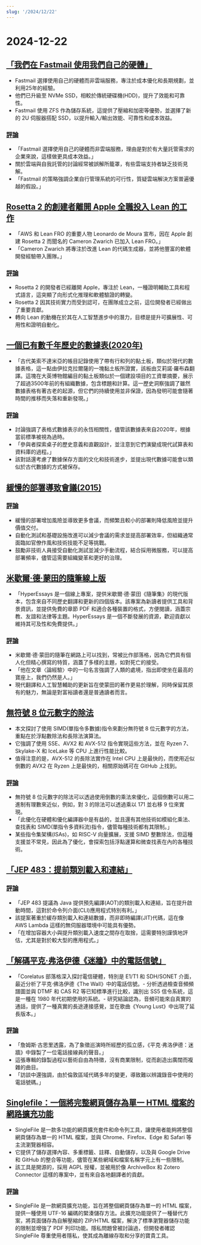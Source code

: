 ```yaml
---
slug: '/2024/12/22'
---
```


# 2024-12-22

## [「我們在 Fastmail 使用我們自己的硬體」](https://www.fastmail.com/blog/why-we-use-our-own-hardware/)

- Fastmail 選擇使用自己的硬體而非雲端服務，專注於成本優化和長期規劃，並利用25年的經驗。
- 他們已升級至 NVMe SSD，相較於傳統硬碟機(HDD)，提升了效能和可靠性。
- Fastmail 使用 ZFS 作為儲存系統，這提供了壓縮和加密等優勢，並選擇了新的 2U 伺服器搭配 SSD，以提升輸入/輸出效能、可靠性和成本效益。

### [評論](https://news.ycombinator.com/item?id=42485124)

- 「Fastmail 選擇使用自己的硬體而非雲端服務，理由是對於有大量託管需求的企業來說，這樣做更具成本效益。」
- 關於雲端與自我託管的討論經常被誤解所籠罩，有些雲端支持者缺乏技術見解。
- 「Fastmail 的策略強調企業自行管理系統的可行性，質疑雲端解決方案普遍優越的假設。」

## [Rosetta 2 的創建者離開 Apple 全職投入 Lean 的工作](https://www.linkedin.com/posts/leonardo-de-moura-26a27b5_leanlang-leanprover-leanfro-activity-7274523099394400256-0F0x)

- 「AWS 和 Lean FRO 的重要人物 Leonardo de Moura 宣布，因在 Apple 創建 Rosetta 2 而聞名的 Cameron Zwarich 已加入 Lean FRO。」
- 「Cameron Zwarich 將專注於改進 Lean 的代碼生成器，並將他豐富的軟體開發經驗帶入團隊。」

### [評論](https://news.ycombinator.com/item?id=42483895)

- Rosetta 2 的開發者已經離開 Apple，專注於 Lean，一種證明輔助工具和程式語言，這突顯了向形式化推理和軟體驗證的轉變。
- Rosetta 2 因其技術實力而受到認可，在團隊成立之前，這位開發者已經做出了重要貢獻。
- 轉向 Lean 的動機在於其在人工智慧進步中的潛力，目標是提升可擴展性、可用性和證明自動化。

## [一個已有數千年歷史的數據表(2020年)](https://www.datafix.com.au/BASHing/2020-08-12.html)

- 「古代美索不達米亞的帳目記錄使用了帶有行和列的黏土板，類似於現代的數據表格，這一點由伊拉克拉爾薩的一塊黏土板所證實，該板由艾莉諾·羅布森翻譯。這塊在大英博物館編目的黏土板類似於一個建設項目的工資單摘要，展示了超過3500年前的有組織數據，包含標題和計算。這一歷史洞察強調了雖然數據表格有著古老的起源，但它們的持續使用並非保證，因為發明可能會隨著時間的推移而失落和重新發現。」

### [評論](https://news.ycombinator.com/item?id=42482829)

- 討論強調了表格式數據表示的永恆相關性，儘管該數據表來自2020年，根據當前標準被視為過時。
- 「參與者探索桌子的歷史意義和直觀設計，並注意到它們演變成現代試算表和資料庫的過程。」
- 該對話還考慮了數據保存方面的文化和技術進步，並提出現代數據可能會以類似於古代數據的方式被保存。

## [緩慢的部署導致會議(2015)](https://tidyfirst.substack.com/p/slow-deployment-causes-meetings)

### [評論](https://news.ycombinator.com/item?id=42484139)

- 緩慢的部署增加風險並導致更多會議，而頻繁且較小的部署則降低風險並提升價值交付。
- 自動化測試和基礎設施改進可以減少會議的需求並提高部署效率，但組織通常面臨如官僚作風和技術技能不足等挑戰。
- 鼓勵非技術人員接受自動化測試並減少手動流程，結合採用微服務，可以提高部署頻率，儘管這需要組織變革和更好的治理。

## [米歇爾·德·蒙田的隨筆線上版](https://hyperessays.net/)

- 「HyperEssays 是一個線上專案，提供米歇爾·德·蒙田《隨筆集》的現代版本，包含來自不同歷史翻譯和更新的四個版本。該專案為新讀者提供工具和背景資訊，並提供免費的章節 PDF 和適合各種裝置的格式，方便閱讀，涵蓋宗教、友誼和法律等主題。HyperEssays 是一個不斷發展的資源，歡迎貢獻以維持其可及性和免費提供。」

### [評論](https://news.ycombinator.com/item?id=42484527)

- 米歇爾·德·蒙田的隨筆在網路上可以找到，常被比作部落格，因為它們具有個人化但精心撰寫的特質，涵蓋了多樣的主題，如對死亡的接受。
- 「他在文章〈論經驗〉中的一句名言強調了人類的處境，指出即使坐在最高的寶座上，我們仍然是人。」
- 現代翻譯和人工智慧輔助的更新旨在使蒙田的著作更易於理解，同時保留其原有的魅力，無論是對富裕讀者還是普通讀者而言。

## [無符號 8 位元數字的除法](http://0x80.pl/notesen/2024-12-21-uint8-division.html)

- 本文探討了使用 SIMD(單指令多數據)指令來劃分無符號 8 位元數字的方法，重點在於浮點數除法和長除法演算法。
- 它強調了使用 SSE、AVX2 和 AVX-512 指令實現這些方法，並在 Ryzen 7、Skylake-X 和 IceLake 等 CPU 上進行性能比較。
- 值得注意的是，AVX-512 的長除法實作在 Intel CPU 上是最快的，而使用近似倒數的 AVX2 在 Ryzen 上是最快的，相關原始碼可在 GitHub 上找到。

### [評論](https://news.ycombinator.com/item?id=42481612)

- 無符號 8 位元數字的除法可以透過使用倒數的乘法來優化，這個倒數可以用二進制有理數來近似，例如，對 3 的除法可以透過乘以 171 並右移 9 位來實現。
- 「此優化在硬體和優化編譯器中是有益的，並且還有其他技術如模組化乘法、查找表和 SIMD(單指令多資料流)指令，儘管每種技術都有其限制。」
- 某些指令集架構(ISAs)，如 RISC-V 向量擴展，支援 SIMD 整數除法，但這種支援並不常見，因此為了優化，會探索包括浮點運算和微查找表在內的各種技術。

## [「JEP 483：提前類別載入和連結」](https://openjdk.org/jeps/483)

### [評論](https://news.ycombinator.com/item?id=42481813)

- 「JEP 483 提議為 Java 提供預先編譯(AOT)的類別載入和連結，旨在提升啟動時間，這對於命令列介面(CLI)應用程式特別有利。」
- 該提案著重於緩存類別載入和連結數據，而非即時編譯(JIT)代碼，這在像 AWS Lambda 這樣的無伺服器環境中可能具有優勢。
- 「在增加容器大小與提升類別載入速度之間存在取捨，這需要特別謹慎地評估，尤其是對於較大型的應用程式。」

## [「解碼平克·弗洛伊德《迷牆》中的電話信號」](https://corelatus.com/blog/Decoding_the_telephony_signals_in_Pink_Floyd_s__The_Wall_.html)

- 「Corelatus 部落格深入探討電信硬體，特別是 E1/T1 和 SDH/SONET 介面，最近分析了平克·佛洛伊德《The Wall》中的電話信號。- 分析透過檢查音頻頻譜圖並與 DTMF 和 CAS R2 等已知標準進行比較，識別出 SS5 信令系統，這是一種在 1980 年代初期使用的系統。- 研究結論認為，音頻可能來自真實的通話，提供了一種真實的長途連接感覺，並在歌曲《Young Lust》中出現了延長版本。」

### [評論](https://news.ycombinator.com/item?id=42485795)

- 「詹姆斯·古思里透露，為了象徵巡演時所經歷的孤立感，《平克·弗洛伊德：迷牆》中錄製了一位電話接線員的聲音。」
- 這張專輯的錄製過程以藝術自由為特徵，沒有商業限制，從而創造出廣闊而複雜的曲目。
- 「訪談中還強調，由於倫敦區域代碼多年的變更，導致難以辨識錄音中使用的電話號碼。」

## [Singlefile：一個將完整網頁儲存為單一 HTML 檔案的網路擴充功能](https://github.com/gildas-lormeau/SingleFile)

- SingleFile 是一款多功能的網頁擴充套件和命令列工具，讓使用者能夠將整個網頁儲存為單一的 HTML 檔案，並與 Chrome、Firefox、Edge 和 Safari 等主流瀏覽器相容。
- 它提供了儲存選擇內容、多重標籤、註釋、自動儲存，以及與 Google Drive 和 GitHub 的整合等功能，儘管在某些網域和檔案名稱字元上有一些限制。
- 該工具是開源的，採用 AGPL 授權，並被用於像 ArchiveBox 和 Zotero Connector 這樣的專案中，並有來自各地翻譯者的貢獻。

### [評論](https://news.ycombinator.com/item?id=42481659)

- SingleFile 是一款網頁擴充功能，旨在將整個網頁儲存為單一的 HTML 檔案，提供一種使用 UTF-16 編碼的緊湊儲存方法。此擴充功能提供了一種替代方案，將頁面儲存為自解壓縮的 ZIP/HTML 檔案，解決了標準瀏覽器儲存功能的限制並增強了 PDF 列印功能。隱私問題曾被討論過，但開發者確認 SingleFile 尊重使用者隱私，使其成為離線存取和分享的寶貴工具。

<head>
  <meta property="og:title" content="「我們在 Fastmail 使用我們自己的硬體」" />
  <meta property="og:type" content="website" />
  <meta property="og:image" content="https://og.cho.sh/api/og/?title=%E3%80%8C%E6%88%91%E5%80%91%E5%9C%A8%20Fastmail%20%E4%BD%BF%E7%94%A8%E6%88%91%E5%80%91%E8%87%AA%E5%B7%B1%E7%9A%84%E7%A1%AC%E9%AB%94%E3%80%8D&subheading=2024%E5%B9%B412%E6%9C%8822%E6%97%A5%20%E6%98%9F%E6%9C%9F%E6%97%A5%3A%20Hacker%20News%20%E6%91%98%E8%A6%81" />
</head>
